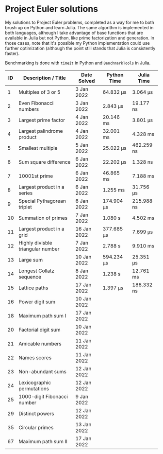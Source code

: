 # Project Euler solutions

My solutions to Project Euler problems, completed as a way for me to both brush up on Python and learn Julia.
The same algorithm is implemented in both languages, although I take advantage of base functions that are available in Julia but not Python, like prime factorization and generation.
In those cases, note that it's possible my Python implementation could use further optimization (although the point still stands that Julia is consistently faster).

Benchmarking is done with `timeit` in Python and `BenchmarkTools` in Julia.

| ID    | Description / Title                   | Date Solved   | Python Time   | Julia Time    |
|----   |----------------------------           |-------------  |-------------  |------------   |
| 1     | Multiples of 3 or 5                   | 3 Jan 2022    | 64.832 μs     | 3.064 μs      |
| 2     | Even Fibonacci numbers                | 3 Jan 2022    | 2.843 μs      | 19.177 ns     |
| 3     | Largest prime factor                  | 4 Jan 2022    | 20.146 ms     | 3.801 μs      |
| 4     | Largest palindrome product            | 4 Jan 2022    | 32.001 ms     | 4.328 ms      |
| 5     | Smallest multiple                     | 5 Jan 2022    | 25.022 µs     | 462.259 ns    |
| 6     | Sum square difference                 | 6 Jan 2022    | 22.202 µs     | 1.328 ns      |
| 7     | 10001st prime                         | 6 Jan 2022    | 46.865 ms     | 7.188 ms      |
| 8     | Largest product in a series           | 6 Jan 2022    | 1.255 ms      | 31.756 μs     |
| 9     | Special Pythagorean triplet           | 6 Jan 2022    | 174.904 µs    | 215.988 ns    |
| 10    | Summation of primes                   | 7 Jan 2022    | 1.080 s       | 4.502 ms      |
| 11    | Largest product in a grid             | 16 Jan 2022   | 377.685 µs    | 7.699 μs      |
| 12    | Highly divisble triangular number     | 7 Jan 2022    | 2.788 s       | 9.910 ms      |
| 13    | Large sum                             | 10 Jan 2022   | 594.234 µs    | 25.351 μs     |
| 14    | Longest Collatz sequence              | 8 Jan 2022    | 1.238 s       | 12.761 ms     |
| 15    | Lattice paths                         | 17 Jan 2022   | 1.397 µs      | 188.332 ns    |
| 16    | Power digit sum                       | 10 Jan 2022   |               |               |
| 18    | Maximum path sum I                    | 17 Jan 2022   |               |               |
| 20    | Factorial digit sum                   | 10 Jan 2022   |               |               |
| 21    | Amicable numbers                      | 11 Jan 2022   |               |               |
| 22    | Names scores                          | 11 Jan 2022   |               |               |
| 23    | Non-abundant sums                     | 12 Jan 2022   |               |               |
| 24    | Lexicographic permutations            | 12 Jan 2022   |               |               |
| 25    | 1000-digit Fibonacci number           | 9 Jan 2022    |               |               |
| 29    | Distinct powers                       | 12 Jan 2022   |               |               |
| 35    | Circular primes                       | 13 Jan 2022   |               |               |
| 67    | Maximum path sum II                   | 17 Jan 2022   |               |               |
